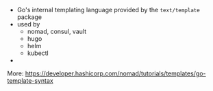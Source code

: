 - Go's internal templating language provided by the `text/template` package
- used by
	- nomad, consul, vault
	- hugo
	- helm
	- kubectl
- 

More: https://developer.hashicorp.com/nomad/tutorials/templates/go-template-syntax